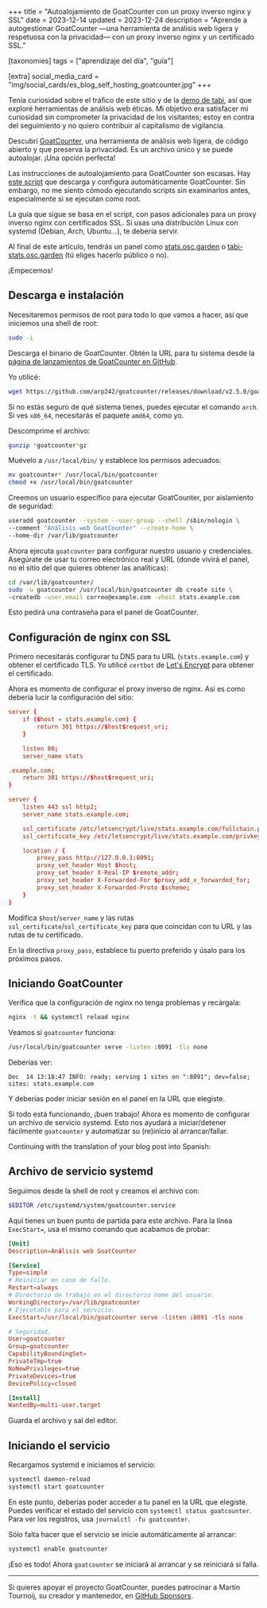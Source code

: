 +++
title = "Autoalojamiento de GoatCounter con un proxy inverso nginx y SSL"
date = 2023-12-14
updated = 2023-12-24
description = "Aprende a autogestionar GoatCounter —una herramienta de análisis web ligera y respetuosa con la privacidad— con un proxy inverso nginx y un certificado SSL."

[taxonomies]
tags = ["aprendizaje del día", "guía"]

[extra]
social_media_card = "img/social_cards/es_blog_self_hosting_goatcounter.jpg"
+++

Tenía curiosidad sobre el tráfico de este sitio y de la [demo de tabi](https://welpo.github.io/tabi/), así que exploré herramientas de análisis web éticas. Mi objetivo era satisfacer mi curiosidad sin comprometer la privacidad de los visitantes; estoy en contra del seguimiento y no quiero contribuir al capitalismo de vigilancia.

Descubrí [GoatCounter](https://www.goatcounter.com/), una herramienta de análisis web ligera, de código abierto y que preserva la privacidad. Es un archivo único y se puede autoalojar. ¡Una opción perfecta!

Las instrucciones de autoalojamiento para GoatCounter son escasas. Hay [este script](https://actually.fyi/posts/goatcounter-vps/) que descarga y configura automáticamente GoatCounter. Sin embargo, no me siento cómodo ejecutando scripts sin examinarlos antes, especialmente si se ejecutan como root.

La guía que sigue se basa en el script, con pasos adicionales para un proxy inverso nginx con certificados SSL. Si usas una distribución Linux con systemd (Debian, Arch, Ubuntu…), te debería servir.

Al final de este artículo, tendrás un panel como [stats.osc.garden](https://stats.osc.garden/) o [tabi-stats.osc.garden](https://tabi-stats.osc.garden/) (tú eliges hacerlo público o no).

¡Empecemos!

## Descarga e instalación

Necesitaremos permisos de root para todo lo que vamos a hacer, así que iniciemos una shell de root:

```bash
sudo -i
```

Descarga el binario de GoatCounter. Obtén la URL para tu sistema desde la [página de lanzamientos de GoatCounter en GitHub](https://github.com/arp242/goatcounter/releases).

Yo utilicé:

```bash
wget https://github.com/arp242/goatcounter/releases/download/v2.5.0/goatcounter-v2.5.0-linux-amd64.gz
```

Si no estás seguro de qué sistema tienes, puedes ejecutar el comando `arch`. Si ves `x86_64`, necesitarás el paquete `amd64`, como yo.

Descomprime el archivo:

```bash
gunzip *goatcounter*gz
```

Muévelo a `/usr/local/bin/` y establece los permisos adecuados:

```bash
mv goatcounter* /usr/local/bin/goatcounter
chmod +x /usr/local/bin/goatcounter
```

Creemos un usuario específico para ejecutar GoatCounter, por aislamiento de seguridad:

```bash
useradd goatcounter --system --user-group --shell /sbin/nologin \
--comment "Análisis web GoatCounter" --create-home \
--home-dir /var/lib/goatcounter
```

Ahora ejecuta `goatcounter` para configurar nuestro usuario y credenciales. Asegúrate de usar tu correo electrónico real y URL (donde vivirá el panel, no el sitio del que quieres obtener las analíticas):

```bash
cd /var/lib/goatcounter/
sudo -u goatcounter /usr/local/bin/goatcounter db create site \
-createdb -user.email correo@example.com -vhost stats.example.com
```

Esto pedirá una contraseña para el panel de GoatCounter.

## Configuración de nginx con SSL

Primero necesitarás configurar tu DNS para tu URL (`stats.example.com`) y obtener el certificado TLS. Yo utilicé `certbot` de [Let's Encrypt](https://letsencrypt.org/) para obtener el certificado.

Ahora es momento de configurar el proxy inverso de nginx. Así es como debería lucir la configuración del sitio:

```conf
server {
    if ($host = stats.example.com) {
        return 301 https://$host$request_uri;
    }

    listen 80;
    server_name stats

.example.com;
    return 301 https://$host$request_uri;
}

server {
    listen 443 ssl http2;
    server_name stats.example.com;

    ssl_certificate /etc/letsencrypt/live/stats.example.com/fullchain.pem;
    ssl_certificate_key /etc/letsencrypt/live/stats.example.com/privkey.pem;

    location / {
        proxy_pass http://127.0.0.1:8091;
        proxy_set_header Host $host;
        proxy_set_header X-Real-IP $remote_addr;
        proxy_set_header X-Forwarded-For $proxy_add_x_forwarded_for;
        proxy_set_header X-Forwarded-Proto $scheme;
    }
}
```

Modifica `$host`/`server_name` y las rutas `ssl_certificate`/`ssl_certificate_key` para que coincidan con tu URL y las rutas de tu certificado.

En la directiva `proxy_pass`, establece tu puerto preferido y úsalo para los próximos pasos.

## Iniciando GoatCounter

Verifica que la configuración de nginx no tenga problemas y recárgala:

```bash
nginx -t && systemctl reload nginx
```

Veamos si `goatcounter` funciona:

```bash
/usr/local/bin/goatcounter serve -listen :8091 -tls none
```

Deberías ver:

```text
Dec  14 13:18:47 INFO: ready; serving 1 sites on ":8091"; dev=false; sites: stats.example.com
```

Y deberías poder iniciar sesión en el panel en la URL que elegiste.

Si todo está funcionando, ¡buen trabajo! Ahora es momento de configurar un archivo de servicio systemd. Esto nos ayudará a iniciar/detener fácilmente `goatcounter` y automatizar su (re)inicio al arrancar/fallar.

Continuing with the translation of your blog post into Spanish:

## Archivo de servicio systemd

Seguimos desde la shell de root y creamos el archivo con:

```bash
$EDITOR /etc/systemd/system/goatcounter.service
```

Aquí tienes un buen punto de partida para este archivo. Para la línea `ExecStart=`, usa el mismo comando que acabamos de probar:

```conf
[Unit]
Description=Análisis web GoatCounter

[Service]
Type=simple
# Reiniciar en caso de fallo.
Restart=always
# Directorio de trabajo en el directorio home del usuario.
WorkingDirectory=/var/lib/goatcounter
# Ejecutable para el servicio.
ExecStart=/usr/local/bin/goatcounter serve -listen :8091 -tls none

# Seguridad.
User=goatcounter
Group=goatcounter
CapabilityBoundingSet=
PrivateTmp=true
NoNewPrivileges=true
PrivateDevices=true
DevicePolicy=closed

[Install]
WantedBy=multi-user.target
```

Guarda el archivo y sal del editor.

## Iniciando el servicio

Recargamos systemd e iniciamos el servicio:

```bash
systemctl daemon-reload
systemctl start goatcounter
```

En este punto, deberías poder acceder a tu panel en la URL que elegiste. Puedes verificar el estado del servicio con `systemctl status goatcounter`. Para ver los registros, usa `journalctl -fu goatcounter`.

Sólo falta hacer que el servicio se inicie automáticamente al arrancar:

```bash
systemctl enable goatcounter
```

¡Eso es todo! Ahora `goatcounter` se iniciará al arrancar y se reiniciará si falla.

---

Si quieres apoyar el proyecto GoatCounter, puedes patrocinar a Martin Tournoij, su creador y mantenedor, en [GitHub Sponsors](https://github.com/sponsors/arp242).
